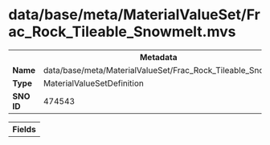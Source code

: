 <h1>data/base/meta/MaterialValueSet/Frac_Rock_Tileable_Snowmelt.mvs</h1><table><tr><th colspan="100%">Metadata</th></tr><tr><td><b>Name</b></td><td>data/base/meta/MaterialValueSet/Frac_Rock_Tileable_Snowmelt.mvs</td></tr><tr><td><b>Type</b></td><td>MaterialValueSetDefinition</td></tr><tr><td><b>SNO ID</b></td><td>474543</td></tr></table>

<table><tr><th colspan="100%">Fields</th></tr></table>

